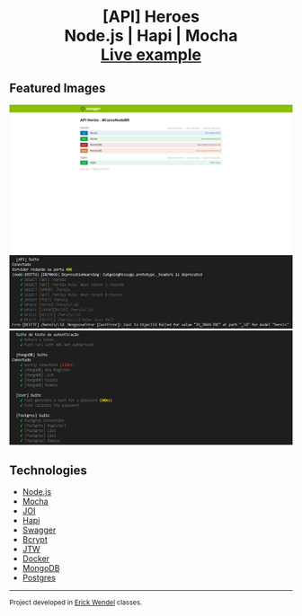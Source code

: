 <h1 align="center">
    <br/>[API] Heroes<br/>
    Node.js | Hapi | Mocha<br/>
    <a target="_blank" href="https://cursonodebr-fb.herokuapp.com/documentation">
        Live example
    </a>
</h1>

## Featured Images
<div align="center">
    <img src="./screenshots/screenshot_1.png" width="700"><br />
    <img src="./screenshots/screenshot_2.png" width="700"><br />
    <img src="./screenshots/screenshot_3.png" width="700"><br />
</div>

## Technologies
<ul>
    <li>
        <a target="_blank" href="https://nodejs.org/en/">Node.js</a>
    </li>
    <li>
        <a target="_blank" href="https://mochajs.org/">Mocha</a>
    </li>
    <li>
        <a target="_blank" href="https://joi.dev/">JOI</a>
    </li>
    <li>
        <a target="_blank" href="https://hapi.dev/">Hapi</a>
    </li>
    <li>
        <a target="_blank" href="https://swagger.io/">Swagger</a>
    </li>
    <li>
        <a target="_blank" href="https://www.npmjs.com/package/bcrypt/">Bcrypt</a>
    </li>
    <li>
        <a target="_blank" href="https://jwt.io/">JTW</a>
    </li>
    <li>
        <a target="_blank" href="https://www.docker.com/">Docker</a>
    </li>
    <li>
        <a target="_blank" href="https://www.mongodb.com/">MongoDB</a>
    </li>
    <li>
        <a target="_blank" href="https://www.postgresql.org/">Postgres</a>
    </li>
</ul>


---
<sup>Project developed in [Erick Wendel](https://erickwendel.com.br/) classes.</sup>